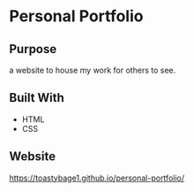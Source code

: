 # Personal Portfolio

## Purpose
a website to house my work for others to see.

## Built With
 * HTML
 * CSS

## Website
https://toastybage1.github.io/personal-portfolio/
